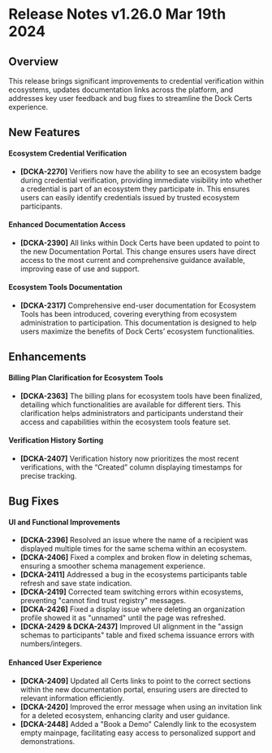 # Release Notes v1.26.0 Mar 19th 2024

## Overview

This release brings significant improvements to credential verification within ecosystems, updates documentation links across the platform, and addresses key user feedback and bug fixes to streamline the Dock Certs experience.

## **New Features**

#### **Ecosystem Credential Verification**

* **\[DCKA-2270]** Verifiers now have the ability to see an ecosystem badge during credential verification, providing immediate visibility into whether a credential is part of an ecosystem they participate in. This ensures users can easily identify credentials issued by trusted ecosystem participants.

#### **Enhanced Documentation Access**

* **\[DCKA-2390]** All links within Dock Certs have been updated to point to the new Documentation Portal. This change ensures users have direct access to the most current and comprehensive guidance available, improving ease of use and support.

#### **Ecosystem Tools Documentation**

* **\[DCKA-2317]** Comprehensive end-user documentation for Ecosystem Tools has been introduced, covering everything from ecosystem administration to participation. This documentation is designed to help users maximize the benefits of Dock Certs’ ecosystem functionalities.

## **Enhancements**

#### **Billing Plan Clarification for Ecosystem Tools**

* **\[DCKA-2363]** The billing plans for ecosystem tools have been finalized, detailing which functionalities are available for different tiers. This clarification helps administrators and participants understand their access and capabilities within the ecosystem tools feature set.

#### **Verification History Sorting**

* **\[DCKA-2407]** Verification history now prioritizes the most recent verifications, with the “Created” column displaying timestamps for precise tracking.

## **Bug Fixes**

#### **UI and Functional Improvements**

* **\[DCKA-2396]** Resolved an issue where the name of a recipient was displayed multiple times for the same schema within an ecosystem.
* **\[DCKA-2406]** Fixed a complex and broken flow in deleting schemas, ensuring a smoother schema management experience.
* **\[DCKA-2411]** Addressed a bug in the ecosystems participants table refresh and save state indication.
* **\[DCKA-2419]** Corrected team switching errors within ecosystems, preventing "cannot find trust registry" messages.
* **\[DCKA-2426]** Fixed a display issue where deleting an organization profile showed it as "unnamed" until the page was refreshed.
* **\[DCKA-2429 & DCKA-2437]** Improved UI alignment in the "assign schemas to participants" table and fixed schema issuance errors with numbers/integers.

#### **Enhanced User Experience**

* **\[DCKA-2409]** Updated all Certs links to point to the correct sections within the new documentation portal, ensuring users are directed to relevant information efficiently.
* **\[DCKA-2420]** Improved the error message when using an invitation link for a deleted ecosystem, enhancing clarity and user guidance.
* **\[DCKA-2448]** Added a "Book a Demo" Calendly link to the ecosystem empty mainpage, facilitating easy access to personalized support and demonstrations.
